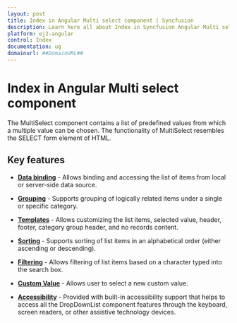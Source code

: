 ```yaml
---
layout: post
title: Index in Angular Multi select component | Syncfusion
description: Learn here all about Index in Syncfusion Angular Multi select component of Syncfusion Essential JS 2 and more.
platform: ej2-angular
control: Index 
documentation: ug
domainurl: ##DomainURL##
---
```


# Index in Angular Multi select component

The MultiSelect component contains a list of predefined values from which a multiple
value can be chosen. The functionality of MultiSelect resembles the SELECT form element of HTML.

## Key features

* [**Data binding**](./data-binding/) - Allows binding and accessing the list of items from local or server-side data source.

* [**Grouping**](./grouping/) -  Supports grouping of logically related items under a single or specific category.

* [**Templates**](./templates/) - Allows customizing the list items,
selected value, header, footer, category group header, and no records content.

* [**Sorting**](https://ej2.syncfusion.com/angular/documentation/api/multi-select/#sortorder) - Supports sorting
of list items in an alphabetical order (either ascending or descending).

* [**Filtering**](./filtering/) - Allows filtering of list items based on a character typed into the search box.

* [**Custom Value**](./custom-value/) - Allows user to select a new custom value.

* [**Accessibility**](./accessibility/) - Provided with built-in accessibility
support that helps to access all the DropDownList component features through the keyboard,
screen readers, or other assistive technology devices.